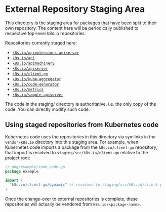 # External Repository Staging Area

This directory is the staging area for packages that have been split to their
own repository. The content here will be periodically published to respective
top-level k8s.io repositories.

Repositories currently staged here:

- [`k8s.io/apiextensions-apiserver`](https://github.com/kubernetes/apiextensions-apiserver)
- [`k8s.io/api`](https://github.com/kubernetes/api)
- [`k8s.io/apimachinery`](https://github.com/kubernetes/apimachinery)
- [`k8s.io/apiserver`](https://github.com/kubernetes/apiserver)
- [`k8s.io/client-go`](https://github.com/kubernetes/client-go)
- [`k8s.io/kube-aggregator`](https://github.com/kubernetes/kube-aggregator)
- [`k8s.io/code-generator`](https://github.com/kubernetes/code-generator)
- [`k8s.io/metrics`](https://github.com/kubernetes/metrics)
- [`k8s.io/sample-apiserver`](https://github.com/kubernetes/sample-apiserver)

The code in the staging/ directory is authoritative, i.e. the only copy of the
code. You can directly modify such code.

## Using staged repositories from Kubernetes code

Kubernetes code uses the repositories in this directory via symlinks in the
`vendor/k8s.io` directory into this staging area.  For example, when
Kubernetes code imports a package from the `k8s.io/client-go` repository, that
import is resolved to `staging/src/k8s.io/client-go` relative to the project
root:

```go
// pkg/example/some_code.go
package example

import (
  "k8s.io/client-go/dynamic" // resolves to staging/src/k8s.io/client-go/dynamic
)
```

Once the change-over to external repositories is complete, these repositories
will actually be vendored from `k8s.io/<package-name>`.
